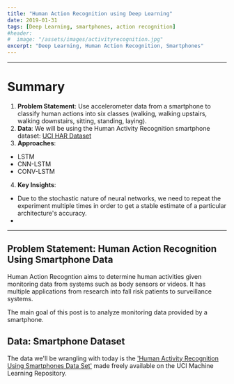 ```yaml
---
title: "Human Action Recognition using Deep Learning"
date: 2019-01-31
tags: [Deep Learning, smartphones, action recognition]
#header:
#  image: "/assets/images/activityrecognition.jpg"
excerpt: "Deep Learning, Human Action Recognition, Smartphones"
---
```


***

# Summary 

1. **Problem Statement**: Use accelerometer data from a smartphone to classify human actions into six classes (walking, walking upstairs, walking downstairs, sitting, standing, laying).
2. **Data**: We will be using the Human Activity Recognition smartphone dataset: [UCI HAR Dataset](https://archive.ics.uci.edu/ml/machine-learning-databases/00240/UCI%20HAR%20Dataset.zip)
3. **Approaches**: 
* LSTM
* CNN-LSTM
* CONV-LSTM

4. **Key Insights**:
* Due to the stochastic nature of neural networks, we need to repeat the experiment multiple times in order to get a stable estimate of a particular architecture's accuracy.
* 

***

## Problem Statement: Human Action Recognition Using Smartphone Data

Human Action Recogntion aims to determine human activities given monitoring data from systems such as body sensors or videos. It has multiple applications from research into fall risk patients to surveillance systems.

The main goal of this post is to analyze monitoring data provided by a smartphone.

## Data: Smartphone Dataset

The data we'll be wrangling with today is the ['Human Activity Recognition Using Smartphones Data Set'](https://archive.ics.uci.edu/ml/machine-learning-databases/00240/UCI%20HAR%20Dataset.zip) made freely available on the UCI Machine Learning Repository.





